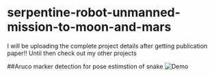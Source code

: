 # serpentine-robot-unmanned-mission-to-moon-and-mars
I will be uploading the complete project details after getting publication paper!!
Until then check out my other projects

##Aruco marker detection for pose estimstion of snake
![Demo](https://github.com/mahi361/serpentine-robot-unmanned-mission-to-moon-and-mars/blob/main/Aruco_marker/cam%201final_gif_aruco.gif)



